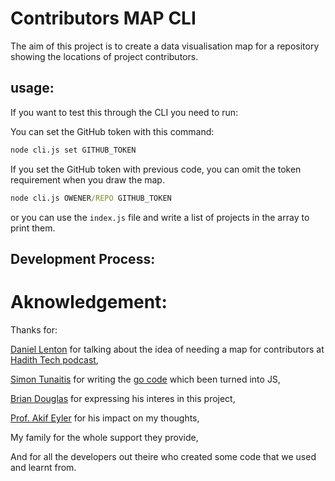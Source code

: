 # Contributors MAP CLI 

The aim of this project is to create a data visualisation map for a repository showing the locations of project contributors. 


## usage: 

If you want to test this through the CLI you need to run:

You can set the GitHub token with this command: 

```cmd
node cli.js set GITHUB_TOKEN
```

If you set the GitHub token with previous code, you can omit the token requirement when you draw the map.

```cmd
node cli.js OWENER/REPO GITHUB_TOKEN
```

or you can use the `index.js` file and write a list of projects in the array to print them.

## Development Process: 



# Aknowledgement: 

Thanks for: 

[Daniel Lenton](https://danlenton.com/) for talking about the idea of needing a map for contributors at [Hadith Tech podcast](https://www.youtube.com/watch?v=layth8Cyaus&t=31s), 

[Simon Tunaitis](https://github.com/tunaitis) for writing the [go code](https://github.com/tunaitis/contributor-map) which been turned into JS, 

[Brian Douglas](https://github.com/bdougie) for expressing his interes in this project, 

[Prof. Akif Eyler](https://github.com/maeyler) for his impact on my thoughts, 

My family for the whole support they provide,  

And for all the developers out theire who created some code that we used and learnt from. 